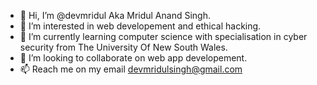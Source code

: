 - 👋 Hi, I’m @devmridul Aka Mridul Anand Singh.
- 👀 I’m interested in web developement and ethical hacking.
- 🌱 I’m currently learning computer science with specialisation in cyber security from The University Of New South Wales.
- 💞️ I’m looking to collaborate on web app developement. 
- 📫 Reach me on my email devmridulsingh@gmail.com

<!---
devmridul/devmridul is a ✨ special ✨ repository because its `README.md` (this file) appears on your GitHub profile.
You can click the Preview link to take a look at your changes.
--->
